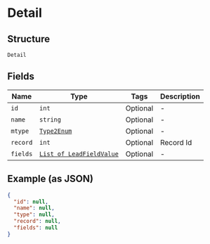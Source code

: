 
# Detail

## Structure

`Detail`

## Fields

| Name | Type | Tags | Description |
|  --- | --- | --- | --- |
| `id` | `int` | Optional | - |
| `name` | `string` | Optional | - |
| `mtype` | [`Type2Enum`](../../doc/models/type-2-enum.md) | Optional | - |
| `record` | `int` | Optional | Record Id |
| `fields` | [`List of LeadFieldValue`](../../doc/models/lead-field-value.md) | Optional | - |

## Example (as JSON)

```json
{
  "id": null,
  "name": null,
  "type": null,
  "record": null,
  "fields": null
}
```

